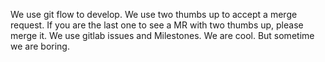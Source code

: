 We use git flow to develop.
We use two thumbs up to accept a merge request. If you are the last one to see a MR with two thumbs up, please merge it.
We use gitlab issues and Milestones.
We are cool.
But sometime we are boring.
